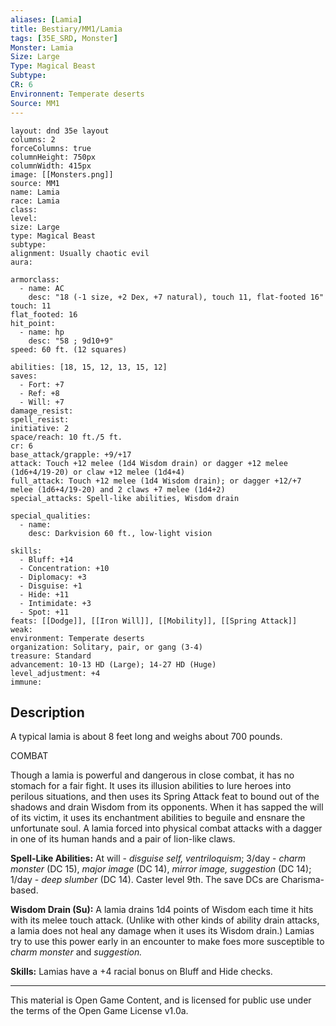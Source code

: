 ```yaml
---
aliases: [Lamia]
title: Bestiary/MM1/Lamia
tags: [35E_SRD, Monster]
Monster: Lamia
Size: Large
Type: Magical Beast
Subtype: 
CR: 6
Environnent: Temperate deserts
Source: MM1
---
```


```statblock
layout: dnd 35e layout
columns: 2
forceColumns: true
columnHeight: 750px
columnWidth: 415px
image: [[Monsters.png]]
source: MM1
name: Lamia
race: Lamia
class: 
level: 
size: Large
type: Magical Beast
subtype: 
alignment: Usually chaotic evil
aura: 

armorclass:
  - name: AC
    desc: "18 (-1 size, +2 Dex, +7 natural), touch 11, flat-footed 16"
touch: 11
flat_footed: 16
hit_point:
  - name: hp
    desc: "58 ; 9d10+9"
speed: 60 ft. (12 squares)

abilities: [18, 15, 12, 13, 15, 12]
saves:
  - Fort: +7
  - Ref: +8
  - Will: +7
damage_resist: 
spell_resist: 
initiative: 2
space/reach: 10 ft./5 ft.
cr: 6
base_attack/grapple: +9/+17
attack: Touch +12 melee (1d4 Wisdom drain) or dagger +12 melee (1d6+4/19-20) or claw +12 melee (1d4+4)
full_attack: Touch +12 melee (1d4 Wisdom drain); or dagger +12/+7 melee (1d6+4/19-20) and 2 claws +7 melee (1d4+2)
special_attacks: Spell-like abilities, Wisdom drain

special_qualities:
  - name: 
    desc: Darkvision 60 ft., low-light vision

skills:
  - Bluff: +14
  - Concentration: +10
  - Diplomacy: +3
  - Disguise: +1
  - Hide: +11
  - Intimidate: +3
  - Spot: +11
feats: [[Dodge]], [[Iron Will]], [[Mobility]], [[Spring Attack]]
weak: 
environment: Temperate deserts
organization: Solitary, pair, or gang (3-4)
treasure: Standard
advancement: 10-13 HD (Large); 14-27 HD (Huge)
level_adjustment: +4
immune: 
```

## Description

<p>A typical lamia is about 8 feet long and weighs about 700 pounds.</p>
<p>COMBAT</p>
<p>Though a lamia is powerful and dangerous in close combat, it has no stomach for a fair fight. It uses its illusion abilities to lure heroes into perilous situations, and then uses its Spring Attack feat to bound out of the shadows and drain Wisdom from its opponents. When it has sapped the will of its victim, it uses its enchantment abilities to beguile and ensnare the unfortunate soul. A lamia forced into physical combat attacks with a dagger in one of its human hands and a pair of lion-like claws.</p>
<p>
            <b>Spell-Like Abilities:</b> At will - <i>disguise self, ventriloquism</i>; 3/day - <i>charm monster</i> (DC 15), <i>major image</i> (DC 14), <i>mirror image, suggestion</i> (DC 14); 1/day - <i>deep slumber</i> (DC 14). Caster level 9th. The save DCs are Charisma-based.</p>
<p>
            <b>Wisdom Drain (Su):</b> A lamia drains 1d4 points of Wisdom each time it hits with its melee touch attack. (Unlike with other kinds of ability drain attacks, a lamia does not heal any damage when it uses its Wisdom drain.) Lamias try to use this power early in an encounter to make foes more susceptible to <i>charm monster</i> and <i>suggestion.</i></p>
<p>
            <b>Skills:</b> Lamias have a +4 racial bonus on Bluff and Hide checks.</p>

---

This material is Open Game Content, and is licensed for public use under
the terms of the Open Game License v1.0a.
